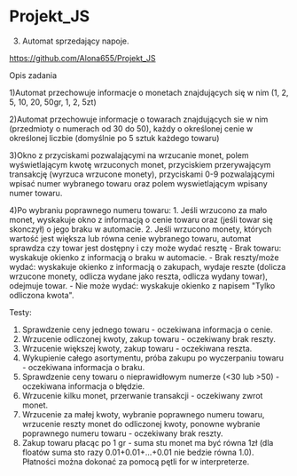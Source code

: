 # Projekt_JS
3. Automat sprzedający napoje.

https://github.com/Alona655/Projekt_JS

Opis zadania

1)Automat przechowuje informacje o monetach znajdujących się w nim (1, 2, 5, 10, 20, 50gr, 1, 2, 5zt)

2)Automat przechowuje informacje o towarach znajdujących sie w nim (przedmioty o numerach od 30 do 50), każdy o określonej cenie w 
określonej liczbie (domyślnie po 5 sztuk każdego towaru)

3)Okno z przyciskami pozwalającymi na wrzucanie monet, polem wyświetlającym kwotę wrzuconych monet, przyciskiem przerywającym 
transakcję (wyrzuca wrzucone monety), przyciskami 0-9 pozwalającymi wpisać numer wybranego towaru oraz polem wyswietlającym 
wpisany numer towaru.

4)Po wybraniu poprawnego numeru towaru:
	1. Jeśli wrzucono za mało monet, wyskakuje okno z informacją o cenie towaru oraz (jeśli towar się skonczył) o jego braku w automacie.
	2. Jeśli wrzucono monety, których wartość jest większa lub równa cenie wybranego towaru, automat sprawdza czy towar 
jest dostępny i czy może wydać resztę
	- Brak towaru: wyskakuje okienko z informacją o braku w automacie.
	- Brak reszty/może wydać: wyskakuje okienko z informacją o zakupach, wydaje reszte (dolicza wrzucone monety, odlicza 
wydane jako reszta, odlicza wydany towar), odejmuje towar.
	- Nie może wydać: wyskakuje okienko z napisem "Tylko odliczona kwota".

Testy:
1. Sprawdzenie ceny jednego towaru - oczekiwana informacja o cenie.
2. Wrzucenie odliczonej kwoty, zakup towaru - oczekiwany brak reszty.
3. Wrzucenie większej kwoty, zakup towaru - oczekiwana reszta.
4. Wykupienie całego asortymentu, próba zakupu po wyczerpaniu towaru - oczekiwana informacja o braku.
5. Sprawdzenie ceny towaru o nieprawidłowym numerze (<30 lub >50) - oczekiwana informacja o błędzie.
6. Wrzucenie kilku monet, przerwanie transakcji - oczekiwany zwrot monet.
7. Wrzucenie za małej kwoty, wybranie poprawnego numeru towaru, wrzucenie reszty monet do odliczonej kwoty, ponowne wybranie 
poprawnego numeru towaru - oczekiwany brak reszty.
8. Zakup towaru płacąc po 1 gr - suma stu monet ma być równa 1zł (dla floatów suma sto razy 0.01+0.01+...+0.01 nie bedzie równa 
1.0). Płatności można dokonać za pomocą pętli for w interpreterze.